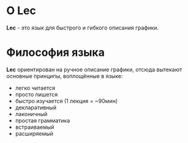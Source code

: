 # О Lec

**Lec** - это язык для быстрого и гибкого описания графики.

# Философия языка

**Lec** ориентирован на ручное описание графики, отсюда вытекают основные принципы, воплощённые в языке:
- легко читается
- просто пишется
- быстро изучается (1 лекция = ~90мин)
- декларативный
- лаконичный
- простая грамматика
- встраиваемый
- расширяемый
